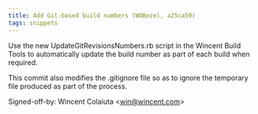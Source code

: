 ```yaml
---
title: Add Git-based build numbers (WOBezel, a25ca59)
tags: snippets
---
```


Use the new UpdateGitRevisionsNumbers.rb script in the Wincent Build Tools to automatically update the build number as part of each build when required.

This commit also modifies the .gitignore file so as to ignore the temporary file produced as part of the process.

Signed-off-by: Wincent Colaiuta &lt;win@wincent.com&gt;
